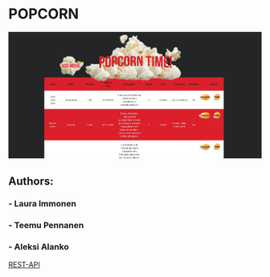 # POPCORN 

![Alt text](src/assets/Popcorn_Screenshot.jpg?raw=true "Popcorn application")

## Authors:
### - Laura Immonen
### - Teemu Pennanen
### - Aleksi Alanko

[REST-API](https://github.com/larppiiis/MovieProject/blob/master/requests.rest)